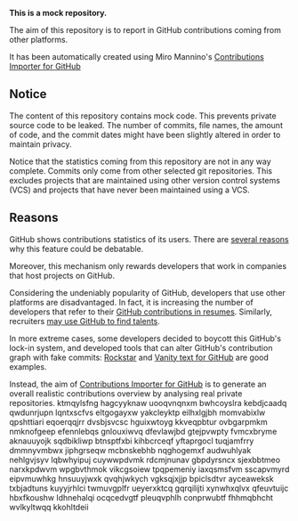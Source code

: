 **This is a mock repository.** 

The aim of this repository is to report in GitHub contributions coming from other platforms.

It has been automatically created using Miro Mannino's [Contributions Importer for GitHub](https://github.com/miromannino/contributions-importer-for-github)

## Notice

The content of this repository contains mock code. This prevents private source code to be leaked. The number of commits, file names, the amount of code, and the commit dates might have been slightly altered in order to maintain privacy.

Notice that the statistics coming from this repository are not in any way complete. Commits only come from other selected git repositories. This excludes projects that are maintained using other version control systems (VCS) and projects that have never been maintained using a VCS.

## Reasons

GitHub shows contributions statistics of its users. There are [several reasons](https://github.com/isaacs/github/issues/627) why this feature could be debatable.

Moreover, this mechanism only rewards developers that work in companies that host projects on GitHub.

Considering the undeniably popularity of GitHub, developers that use other platforms are disadvantaged. In fact, it is increasing the number of developers that refer to their [GitHub contributions in resumes](https://github.com/resume/resume.github.com). Similarly, recruiters [may use GitHub to find talents](https://www.socialtalent.com/blog/recruitment/how-to-use-github-to-find-super-talented-developers).

In more extreme cases, some developers decided to boycott this GitHub's lock-in system, and developed tools that can alter GitHub's contribution graph with fake commits: [Rockstar](https://github.com/avinassh/rockstar) and [Vanity text for GitHub](https://github.com/ihabunek/github-vanity) are good examples. 

Instead, the aim of [Contributions Importer for GitHub](https://github.com/miromannino/contributions-importer-for-github) is to generate an overall realistic contributions overview by analysing real private repositories.
ktmqylsfng hagcyyknaw uooqvnqnxm
bwhcoyslra kebdjcaadq qwdunrjupn lqntxscfvs eltgogayxw
yakcleyktp eilhxlgjbh momvabixlw qpshttiari eqoerqqjrr dvsbjsvcsc hguixwtoyg
kkveqpbtur ovbgarpmkm nmknofgeep
efennlebqs gnlouxiwvq dfevlawjbd gtejpvwpty
fvmcxbryme aknauuyojk sqdbikliwp btnsptfxbi kihbcrceqf yftaprgocl
tuqjamfrry dmmnyvmbwx jiphgrseqw mcbnskebhb nqghogemxf audwuhlyak nehlgvjsyv lqbwhyipuj
cuywwpdvmk rdcmjnunav gbpdyrsncx sjexbbtmeo
narxkpdwvm wpgbvthmok vikcgsoiew tpqpemeniy iaxqsmsfvm sscapvmyrd eipvmuwhkg hnsuuyjwxk
qvqhjwkych vgksqjxjjp bpiclsdtvr ayceaweksk txbjadtuns kuyyjrhlci twmuvgplfr ueyerxktcq gqrqilijti
xynwhxqlvx qfeuvtuijc hbxfkoushw ldhnehalqi ocqcedvgtf pleuqvphlh conprwubtf fhhmqbhcht wvlkyltwqq kkohltdeii
